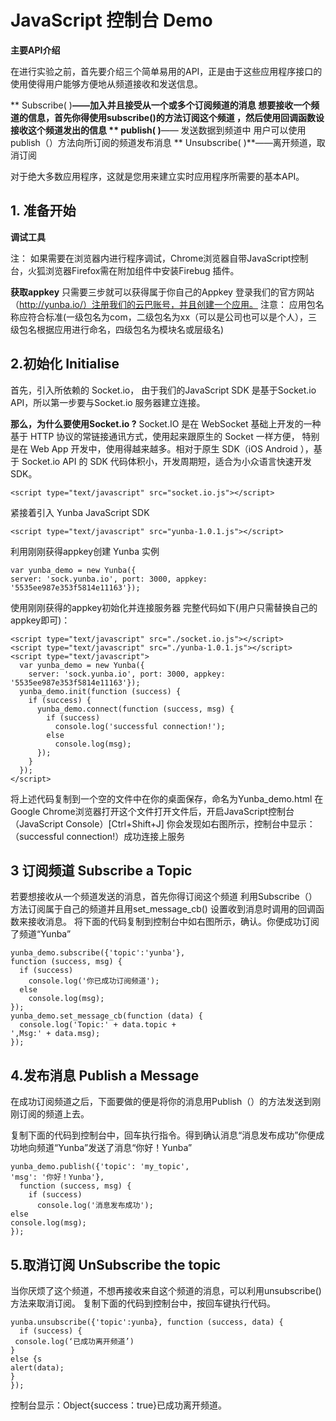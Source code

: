 # JavaScript 控制台 Demo


**主要API介绍**

在进行实验之前，首先要介绍三个简单易用的API，正是由于这些应用程序接口的使用使得用户能够方便地从频道接收和发送信息。


** Subscribe( )**——加入并且接受从一个或多个订阅频道的消息
    想要接收一个频道的信息，首先你得使用subscribe()的方法订阅这个频道    ，然后使用回调函数设接收这个频道发出的信息
** publish( )**—— 发送数据到频道中
    用户可以使用publish（）方法向所订阅的频道发布消息
** Unsubscribe( )**——离开频道，取消订阅

对于绝大多数应用程序，这就是您用来建立实时应用程序所需要的基本API。



## 1. 准备开始
**调试工具**

注： 如果需要在浏览器内进行程序调试，Chrome浏览器自带JavaScript控制台，火狐浏览器Firefox需在附加组件中安装Firebug 插件。

**获取appkey**
只需要三步就可以获得属于你自己的Appkey
登录我们的官方网站（http://yunba.io/）注册我们的云巴账号，并且创建一个应用。
注意： 应用包名称应符合标准(一级包名为com，二级包名为xx（可以是公司也可以是个人），三级包名根据应用进行命名，四级包名为模块名或层级名)

## 2.初始化  Initialise
首先，引入所依赖的 Socket.io，
由于我们的JavaScript SDK 是基于Socket.io API，所以第一步要与Socket.io 服务器建立连接。

**那么，为什么要使用Socket.io ?**
Socket.IO 是在 WebSocket 基础上开发的一种基于 HTTP 协议的常链接通讯方式，使用起来跟原生的 Socket 一样方便， 特别是在 Web App 开发中，使用得越来越多。相对于原生 SDK（iOS Android ），基于 Socket.io API 的 SDK 代码体积小，开发周期短，适合为小众语言快速开发 SDK。

```
<script type="text/javascript" src="socket.io.js"></script>
```
 紧接着引入 Yunba JavaScript SDK
```
<script type="text/javascript" src="yunba-1.0.1.js"></script>
```
利用刚刚获得appkey创建 Yunba 实例
```
var yunba_demo = new Yunba({
server: 'sock.yunba.io', port: 3000, appkey: '5535ee987e353f5814e11163'});
```
使用刚刚获得的appkey初始化并连接服务器
完整代码如下(用户只需替换自己的appkey即可)：
```
<script type="text/javascript" src="./socket.io.js"></script>
<script type="text/javascript" src="./yunba-1.0.1.js"></script>
<script type="text/javascript">
  var yunba_demo = new Yunba({
    server: 'sock.yunba.io', port: 3000, appkey: '5535ee987e353f5814e11163'});
  yunba_demo.init(function (success) {
    if (success) {
      yunba_demo.connect(function (success, msg) {
        if (success)
          console.log('successful connection!');
        else
          console.log(msg);
      });
    }
  });
</script>
```
将上述代码复制到一个空的文件中在你的桌面保存，命名为Yunba_demo.html
在Google Chrome浏览器打开这个文件打开文件后，开启JavaScript控制台（JavaScript Console）[Ctrl+Shift+J]
你会发现如右图所示，控制台中显示：（successful connection!）成功连接上服务
## 3 订阅频道 Subscribe a Topic
若要想接收从一个频道发送的消息，首先你得订阅这个频道
利用Subscribe（）方法订阅属于自己的频道并且用set_message_cb() 设置收到消息时调用的回调函数来接收消息。
将下面的代码复制到控制台中如右图所示，确认。你便成功订阅了频道“Yunba”
```
yunba_demo.subscribe({'topic':'yunba'},
function (success, msg) {
  if (success)
    console.log('你已成功订阅频道');
  else
    console.log(msg);
});
yunba_demo.set_message_cb(function (data) {
  console.log('Topic:' + data.topic +
',Msg:' + data.msg);
});
```
## 4.发布消息 Publish a Message
在成功订阅频道之后，下面要做的便是将你的消息用Publish（）的方法发送到刚刚订阅的频道上去。



复制下面的代码到控制台中，回车执行指令。得到确认消息“消息发布成功”你便成功地向频道“Yunba”发送了消息“你好！Yunba”
```
yunba_demo.publish({'topic': 'my_topic',
'msg': '你好！Yunba'},
  function (success, msg) {
    if (success)
      console.log('消息发布成功');
else
console.log(msg);
});
```
## 5.取消订阅 UnSubscribe the topic
当你厌烦了这个频道，不想再接收来自这个频道的消息，可以利用unsubscribe()方法来取消订阅。
复制下面的代码到控制台中，按回车键执行代码。
```
yunba.unsubscribe({'topic':yunba}, function (success, data) {
  if (success) {
 console.log(‘已成功离开频道’)
}
else {s
alert(data);
}
});
```
控制台显示：Object{success：true}已成功离开频道。
